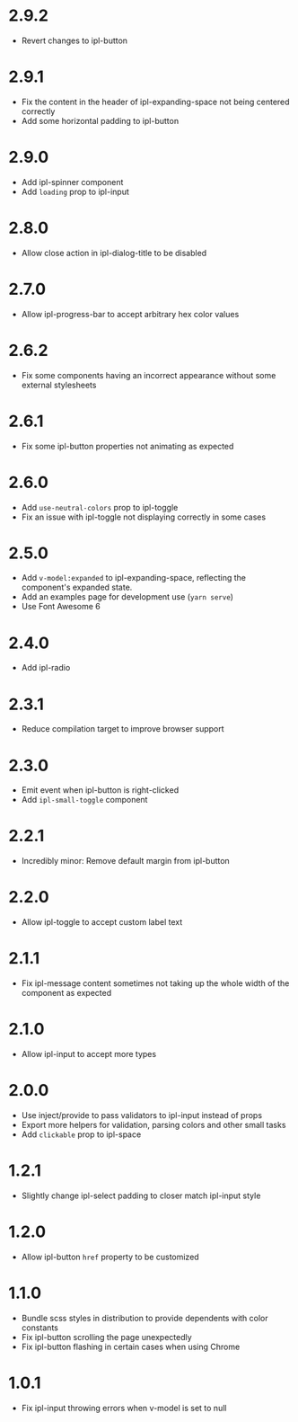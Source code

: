 # 2.9.2

- Revert changes to ipl-button

# 2.9.1

- Fix the content in the header of ipl-expanding-space not being centered correctly
- Add some horizontal padding to ipl-button

# 2.9.0

- Add ipl-spinner component
- Add `loading` prop to ipl-input

# 2.8.0

- Allow close action in ipl-dialog-title to be disabled

# 2.7.0

- Allow ipl-progress-bar to accept arbitrary hex color values

# 2.6.2

- Fix some components having an incorrect appearance without some external stylesheets 

# 2.6.1

- Fix some ipl-button properties not animating as expected

# 2.6.0

- Add `use-neutral-colors` prop to ipl-toggle
- Fix an issue with ipl-toggle not displaying correctly in some cases

# 2.5.0

- Add `v-model:expanded` to ipl-expanding-space, reflecting the component's expanded state.
- Add an examples page for development use (`yarn serve`)
- Use Font Awesome 6

# 2.4.0

- Add ipl-radio

# 2.3.1

- Reduce compilation target to improve browser support

# 2.3.0

- Emit event when ipl-button is right-clicked
- Add `ipl-small-toggle` component

# 2.2.1

- Incredibly minor: Remove default margin from ipl-button

# 2.2.0

- Allow ipl-toggle to accept custom label text

# 2.1.1

- Fix ipl-message content sometimes not taking up the whole width of the component as expected

# 2.1.0

- Allow ipl-input to accept more types

# 2.0.0

- Use inject/provide to pass validators to ipl-input instead of props
- Export more helpers for validation, parsing colors and other small tasks
- Add `clickable` prop to ipl-space

# 1.2.1

- Slightly change ipl-select padding to closer match ipl-input style

# 1.2.0

- Allow ipl-button `href` property to be customized

# 1.1.0

- Bundle scss styles in distribution to provide dependents with color constants
- Fix ipl-button scrolling the page unexpectedly
- Fix ipl-button flashing in certain cases when using Chrome

# 1.0.1

- Fix ipl-input throwing errors when v-model is set to null
